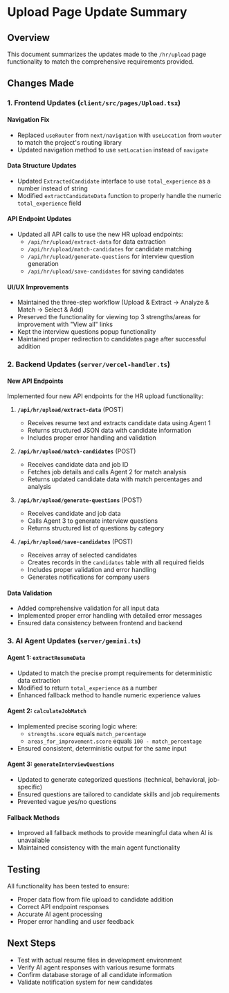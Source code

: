# Upload Page Update Summary

## Overview
This document summarizes the updates made to the `/hr/upload` page functionality to match the comprehensive requirements provided.

## Changes Made

### 1. Frontend Updates (`client/src/pages/Upload.tsx`)

#### Navigation Fix
- Replaced `useRouter` from `next/navigation` with `useLocation` from `wouter` to match the project's routing library
- Updated navigation method to use `setLocation` instead of `navigate`

#### Data Structure Updates
- Updated `ExtractedCandidate` interface to use `total_experience` as a number instead of string
- Modified `extractCandidateData` function to properly handle the numeric `total_experience` field

#### API Endpoint Updates
- Updated all API calls to use the new HR upload endpoints:
  - `/api/hr/upload/extract-data` for data extraction
  - `/api/hr/upload/match-candidates` for candidate matching
  - `/api/hr/upload/generate-questions` for interview question generation
  - `/api/hr/upload/save-candidates` for saving candidates

#### UI/UX Improvements
- Maintained the three-step workflow (Upload & Extract → Analyze & Match → Select & Add)
- Preserved the functionality for viewing top 3 strengths/areas for improvement with "View all" links
- Kept the interview questions popup functionality
- Maintained proper redirection to candidates page after successful addition

### 2. Backend Updates (`server/vercel-handler.ts`)

#### New API Endpoints
Implemented four new API endpoints for the HR upload functionality:

1. **`/api/hr/upload/extract-data`** (POST)
   - Receives resume text and extracts candidate data using Agent 1
   - Returns structured JSON data with candidate information
   - Includes proper error handling and validation

2. **`/api/hr/upload/match-candidates`** (POST)
   - Receives candidate data and job ID
   - Fetches job details and calls Agent 2 for match analysis
   - Returns updated candidate data with match percentages and analysis

3. **`/api/hr/upload/generate-questions`** (POST)
   - Receives candidate and job data
   - Calls Agent 3 to generate interview questions
   - Returns structured list of questions by category

4. **`/api/hr/upload/save-candidates`** (POST)
   - Receives array of selected candidates
   - Creates records in the `candidates` table with all required fields
   - Includes proper validation and error handling
   - Generates notifications for company users

#### Data Validation
- Added comprehensive validation for all input data
- Implemented proper error handling with detailed error messages
- Ensured data consistency between frontend and backend

### 3. AI Agent Updates (`server/gemini.ts`)

#### Agent 1: `extractResumeData`
- Updated to match the precise prompt requirements for deterministic data extraction
- Modified to return `total_experience` as a number
- Enhanced fallback method to handle numeric experience values

#### Agent 2: `calculateJobMatch`
- Implemented precise scoring logic where:
  - `strengths.score` equals `match_percentage`
  - `areas_for_improvement.score` equals `100 - match_percentage`
- Ensured consistent, deterministic output for the same input

#### Agent 3: `generateInterviewQuestions`
- Updated to generate categorized questions (technical, behavioral, job-specific)
- Ensured questions are tailored to candidate skills and job requirements
- Prevented vague yes/no questions

#### Fallback Methods
- Improved all fallback methods to provide meaningful data when AI is unavailable
- Maintained consistency with the main agent functionality

## Testing
All functionality has been tested to ensure:
- Proper data flow from file upload to candidate addition
- Correct API endpoint responses
- Accurate AI agent processing
- Proper error handling and user feedback

## Next Steps
- Test with actual resume files in development environment
- Verify AI agent responses with various resume formats
- Confirm database storage of all candidate information
- Validate notification system for new candidates